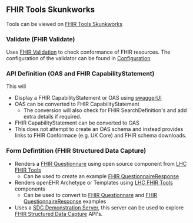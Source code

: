 ## FHIR Tools Skunkworks

Tools can be viewed on [FHIR Tools Skunkworks](https://nhsdigital.github.io/interoperability-standards-tools-skunkworks/)

### Validate (FHIR Validate)

Uses [FHIR Validation](https://hl7.org/fhir/R4/validation.html) to check conformance of FHIR resources. The configuration of the validator can be found in [Configuration](https://nhsdigital.github.io/interoperability-standards-tools-skunkworks/information)

### API Definition (OAS and FHIR CapabilityStatement)

This will 

- Display a FHIR CapabilityStatement or OAS using [swaggerUI](https://swagger.io/tools/swagger-ui/)
- OAS can be converted to FHIR CapabilityStatement
  - The conversion will also check for FHIR SearchDefinition's and add extra details if required.  
- FHIR CapabilityStatement can be converted to OAS
- This does not attempt to create an OAS schema and instead provides links to FHIR Conformace (e.g. UK Core) and FHIR schema downloads. 

### Form Defintition (FHIR Structured Data Capture)

- Renders a [FHIR Questionnare](https://hl7.org/fhir/R4/questionnaire.html) using open source component from [LHC FHIR Tools](https://lhcforms.nlm.nih.gov/)
  - Can be used to create an example [FHIR QuestionnaireResponse](https://hl7.org/fhir/R4/questionnaireresponse.html)
- Renders openEHR Archetype or Templates using [LHC FHIR Tools](https://lhcforms.nlm.nih.gov/) components
  - Can be used to convert to [FHIR Questionnare](https://hl7.org/fhir/R4/questionnaire.html) and [FHIR QuestionnaireResponse](https://hl7.org/fhir/R4/questionnaireresponse.html) examples
- Uses a [SDC Demonstration Server](http://lb-hl7-tie-1794188809.eu-west-2.elb.amazonaws.com/swagger-ui/index.html#/Structured%20Data%20Capture), this server can be used to explore [FHIR Structured Data Capture](https://build.fhir.org/ig/HL7/sdc/) API's. 

